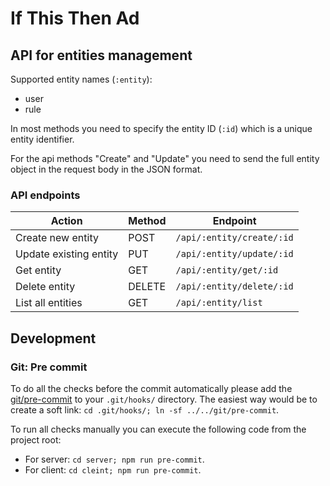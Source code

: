 # If This Then Ad

## API for entities management
Supported entity names (`:entity`):
- user
- rule

In most methods you need to specify the entity ID (`:id`) which is a unique entity identifier.

For the api methods "Create" and "Update" you need to send the full entity object in the request body in the JSON format.

### API endpoints
|Action|Method|Endpoint|
|------|------|--------|
|Create new entity|POST|`/api/:entity/create/:id`|
|Update existing entity|PUT|`/api/:entity/update/:id`|
|Get entity|GET|`/api/:entity/get/:id`|
|Delete entity|DELETE|`/api/:entity/delete/:id`|
|List all entities|GET|`/api/:entity/list`|

## Development

### Git: Pre commit
To do all the checks before the commit automatically please add the [git/pre-commit](git/pre-commit) to your `.git/hooks/` directory. The easiest way would be to create a soft link: `cd .git/hooks/; ln -sf ../../git/pre-commit`.

To run all checks manually you can execute the following code from the project root:
- For server: `cd server; npm run pre-commit`.
- For client: `cd cleint; npm run pre-commit`.
